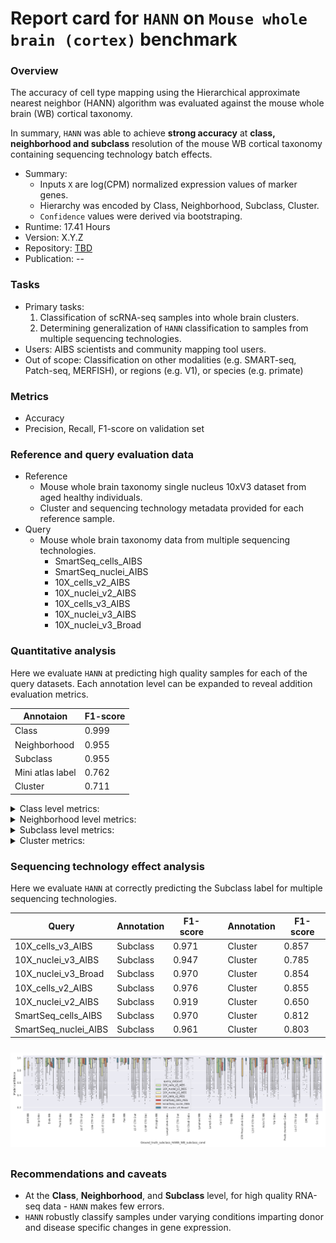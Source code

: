 # Report card for `HANN` on `Mouse whole brain (cortex)` benchmark

### Overview

The accuracy of cell type mapping using the Hierarchical approximate nearest neighbor (HANN) algorithm was evaluated against the mouse whole brain (WB) cortical taxonomy.

In summary, `HANN` was able to achieve **strong accuracy** at **class, neighborhood and subclass** resolution of the mouse WB cortical taxonomy containing sequencing technology batch effects.

- Summary:
    - Inputs `X` are log(CPM) normalized expression values of marker genes.
    - Hierarchy was encoded by Class, Neighborhood, Subclass, Cluster.
    - `Confidence` values were derived via bootstraping.
 - Runtime: 17.41 Hours
 - Version: X.Y.Z
 - Repository: [TBD](TBD)
 - Publication: --

### Tasks
 - Primary tasks:
    1. Classification of scRNA-seq samples into whole brain clusters.
    2. Determining generalization of `HANN` classification to samples from multiple sequencing technologies.
 - Users: AIBS scientists and community mapping tool users.
 - Out of scope: Classification on other modalities (e.g. SMART-seq, Patch-seq, MERFISH), or regions (e.g. V1), or species (e.g. primate)

### Metrics
 - Accuracy
 - Precision, Recall, F1-score on validation set

### Reference and query evaluation data
 - Reference
    - Mouse whole brain taxonomy single nucleus 10xV3 dataset from aged healthy individuals.
    - Cluster and sequencing technology metadata provided for each reference sample.
 - Query
    - Mouse whole brain taxonomy data from multiple sequencing technologies.
        - SmartSeq_cells_AIBS
        - SmartSeq_nuclei_AIBS
        - 10X_cells_v2_AIBS
        - 10X_nuclei_v2_AIBS
        - 10X_cells_v3_AIBS
        - 10X_nuclei_v3_AIBS
        - 10X_nuclei_v3_Broad

### Quantitative analysis

Here we evaluate `HANN` at predicting high quality samples for each of the query datasets. Each annotation level can be expanded to reveal addition evaluation metrics.

Annotaion | F1-score
--- | ---
Class | 0.999
Neighborhood | 0.955
Subclass | 0.955
Mini atlas label | 0.762
Cluster | 0.711

<details>
<summary> Class level metrics: </summary>

1. Label-wise F1-score<br>
<img align='center' style="padding:10px 0px 10px 0px; border-radius: 0%" src="../assets/Mouse_WB/HANN_FindMarkers/Ground_truth_class_HANN_WB_class_F1_score.png"/>

2. Confidence values for correctly and incorrectly assigned labels<br>
<img align='center' style="padding:10px 0px 10px 0px; border-radius: 0%" src="../assets/Mouse_WB/HANN_FindMarkers/Ground_truth_class_HANN_WB_class_conf_box.png"/>

3. Label-wise recall<br>
<img align='center' style="padding:10px 0px 10px 0px; border-radius: 0%" src="../assets/Mouse_WB/HANN_FindMarkers/Ground_truth_class_HANN_WB_class_recall.png"/>

4. Label-wise precision<br>
<img align='center' style="padding:10px 0px 10px 0px; border-radius: 0%" src="../assets/Mouse_WB/HANN_FindMarkers/Ground_truth_class_HANN_WB_class_precision.png"/>

5. Confusion matrix (row-normalized)<br><img align='center' style="padding:10px 0px 10px 0px; border-radius: 0%" src="../assets/Mouse_WB/HANN_FindMarkers/Ground_truth_class_HANN_WB_class_conf_mat.png"/>

</details>

<details>
<summary> Neighborhood level metrics: </summary>

1. Label-wise F1-score<br>
<img align='center' style="padding:10px 0px 10px 0px; border-radius: 0%" src="../assets/Mouse_WB/HANN_FindMarkers/Ground_truth_neighborhood_HANN_WB_neighborhood_F1_score.png"/>

2. Confidence values for correctly and incorrectly assigned labels<br>
<img align='center' style="padding:10px 0px 10px 0px; border-radius: 0%" src="../assets/Mouse_WB/HANN_FindMarkers/Ground_truth_neighborhood_HANN_WB_neighborhood_conf_box.png"/>

3. Label-wise recall<br>
<img align='center' style="padding:10px 0px 10px 0px; border-radius: 0%" src="../assets/Mouse_WB/HANN_FindMarkers/Ground_truth_neighborhood_HANN_WB_neighborhood_recall.png"/>

4. Label-wise precision<br>
<img align='center' style="padding:10px 0px 10px 0px; border-radius: 0%" src="../assets/Mouse_WB/HANN_FindMarkers/Ground_truth_neighborhood_HANN_WB_neighborhood_precision.png"/>

5. Confusion matrix (row-normalized)<br>
<img align='center' style="padding:10px 0px 10px 0px; border-radius: 0%" src="../assets/Mouse_WB/HANN_FindMarkers/Ground_truth_neighborhood_HANN_WB_neighborhood_conf_mat.png"/>

</details>


<details>
<summary> Subclass level metrics: </summary>

1. Label-wise F1-score<br>
<img align='center' style="padding:10px 0px 10px 0px; border-radius: 0%" src="../assets/Mouse_WB/HANN_FindMarkers/Ground_truth_subclass_HANN_WB_subclass_F1_score.png"/>

2. Confidence values for correctly and incorrectly assigned labels<br>
<img align='center' style="padding:10px 0px 10px 0px; border-radius: 0%" src="../assets/Mouse_WB/HANN_FindMarkers/Ground_truth_subclass_HANN_WB_subclass_conf_box.png"/>

3. Label-wise recall<br>
<img align='center' style="padding:10px 0px 10px 0px; border-radius: 0%" src="../assets/Mouse_WB/HANN_FindMarkers/Ground_truth_subclass_HANN_WB_subclass_recall.png"/>

4. Label-wise precision<br>
<img align='center' style="padding:10px 0px 10px 0px; border-radius: 0%" src="../assets/Mouse_WB/HANN_FindMarkers/Ground_truth_subclass_HANN_WB_subclass_precision.png"/>

5. Confusion matrix (row-normalized)<br>
<img align='center' style="padding:10px 0px 10px 0px; border-radius: 0%" src="../assets/Mouse_WB/HANN_FindMarkers/Ground_truth_subclass_HANN_WB_subclass_conf_mat.png"/>

</details>

<details>
<summary> Cluster metrics: </summary>

1. Label-wise F1-score<br>
<img align='center' style="padding:10px 0px 10px 0px; border-radius: 0%" src="../assets/Mouse_WB/HANN_FindMarkers/gt_cl_HANN_WB_all_F1_score.png"/>

2. Confidence values for correctly and incorrectly assigned labels<br>
<img align='center' style="padding:10px 0px 10px 0px; border-radius: 0%" src="../assets/Mouse_WB/HANN_FindMarkers/gt_cl_HANN_WB_all_conf_box.png"/>

3. Label-wise recall<br>
<img align='center' style="padding:10px 0px 10px 0px; border-radius: 0%" src="../assets/Mouse_WB/HANN_FindMarkers/gt_cl_HANN_WB_all_recall.png"/>

4. Label-wise precision<br>
<img align='center' style="padding:10px 0px 10px 0px; border-radius: 0%" src="../assets/Mouse_WB/HANN_FindMarkers/gt_cl_HANN_WB_all_precision.png"/>

5. Confusion matrix (row-normalized)<br>
<img align='center' style="padding:10px 0px 10px 0px; border-radius: 0%" src="../assets/Mouse_WB/HANN_FindMarkers/gt_cl_HANN_WB_all_conf_mat.png"/>

</details>

### Sequencing technology effect analysis

Here we evaluate `HANN` at correctly predicting the Subclass label for multiple sequencing technologies.

Query | Annotation | F1-score | | Annotation | F1-score          
--- | --- | --- | --- | --- | ---                  
10X_cells_v3_AIBS | Subclass | 0.971 | | Cluster | 0.857     
10X_nuclei_v3_AIBS | Subclass | 0.947 | | Cluster | 0.785
10X_nuclei_v3_Broad | Subclass | 0.970 | | Cluster | 0.854
10X_cells_v2_AIBS | Subclass | 0.976 | | Cluster | 0.855
10X_nuclei_v2_AIBS | Subclass | 0.919 | | Cluster | 0.650
SmartSeq_cells_AIBS | Subclass | 0.970 | | Cluster | 0.812
SmartSeq_nuclei_AIBS | Subclass | 0.961 | | Cluster | 0.803

<img align='center' style="padding:10px 0px 10px 0px; border-radius: 0%" src="../assets/Mouse_WB/HANN_FindMarkers/Ground_truth_subclass_HANN_WB_subclass_cond_conf_box.png"/>

### Recommendations and caveats
 - At the **Class**, **Neighborhood**, and **Subclass** level, for high quality RNA-seq data - `HANN` makes few errors.
 - `HANN` robustly classify samples under varying conditions imparting donor and disease specific changes in gene expression.
